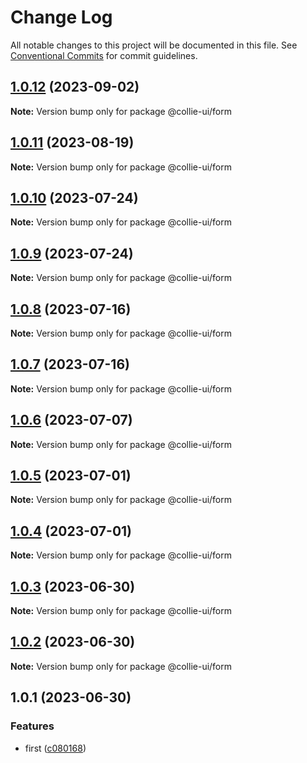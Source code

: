 # Change Log

All notable changes to this project will be documented in this file. See [Conventional Commits](https://conventionalcommits.org) for commit guidelines.

## [1.0.12](https://github.com/yuejs/c3/compare/@collie-ui/form@1.0.11...@collie-ui/form@1.0.12) (2023-09-02)

**Note:** Version bump only for package @collie-ui/form

## [1.0.11](https://github.com/yuejs/c3/compare/@collie-ui/form@1.0.10...@collie-ui/form@1.0.11) (2023-08-19)

**Note:** Version bump only for package @collie-ui/form

## [1.0.10](https://github.com/yuejs/c3/compare/@collie-ui/form@1.0.9...@collie-ui/form@1.0.10) (2023-07-24)

**Note:** Version bump only for package @collie-ui/form

## [1.0.9](https://github.com/yuejs/c3/compare/@collie-ui/form@1.0.8...@collie-ui/form@1.0.9) (2023-07-24)

**Note:** Version bump only for package @collie-ui/form

## [1.0.8](https://github.com/yuejs/c3/compare/@collie-ui/form@1.0.7...@collie-ui/form@1.0.8) (2023-07-16)

**Note:** Version bump only for package @collie-ui/form

## [1.0.7](https://github.com/yuejs/c3/compare/@collie-ui/form@1.0.6...@collie-ui/form@1.0.7) (2023-07-16)

**Note:** Version bump only for package @collie-ui/form

## [1.0.6](https://github.com/yuejs/c3/compare/@collie-ui/form@1.0.5...@collie-ui/form@1.0.6) (2023-07-07)

**Note:** Version bump only for package @collie-ui/form

## [1.0.5](https://github.com/yuejs/c3/compare/@collie-ui/form@1.0.4...@collie-ui/form@1.0.5) (2023-07-01)

**Note:** Version bump only for package @collie-ui/form

## [1.0.4](https://github.com/yuejs/c3/compare/@collie-ui/form@1.0.3...@collie-ui/form@1.0.4) (2023-07-01)

**Note:** Version bump only for package @collie-ui/form

## [1.0.3](https://github.com/yuejs/c3/compare/@collie-ui/form@1.0.1...@collie-ui/form@1.0.3) (2023-06-30)

**Note:** Version bump only for package @collie-ui/form

## [1.0.2](https://github.com/yuejs/c3/compare/@collie-ui/form@1.0.1...@collie-ui/form@1.0.2) (2023-06-30)

**Note:** Version bump only for package @collie-ui/form

## 1.0.1 (2023-06-30)

### Features

- first ([c080168](https://github.com/yuejs/c3/commit/c08016812d92193e95c9600e6121a9e57c6a9165))
